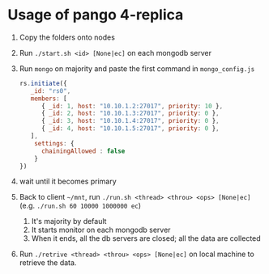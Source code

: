 # Usage of pango 4-replica

1. Copy the folders onto nodes

2. Run `./start.sh <id> [None|ec]` on each mongodb server

3. Run `mongo` on majority and paste the first command in `mongo_config.js`
   ```js
   rs.initiate({
      _id: "rs0",
      members: [
         { _id: 1, host: "10.10.1.2:27017", priority: 10 },
         { _id: 2, host: "10.10.1.3:27017", priority: 0 },
         { _id: 3, host: "10.10.1.4:27017", priority: 0 },
         { _id: 4, host: "10.10.1.5:27017", priority: 0 },
      ],
       settings: {
         chainingAllowed : false
       }
   })
   ```
   
4. wait until it becomes primary

5. Back to client `~/mnt`, run `./run.sh <thread> <throu> <ops> [None|ec]` (e.g. ``./run.sh 60 10000 1000000 ec``)

   1. It's majority by default
   2. It starts monitor on each mongodb server
   3. When it ends, all the db servers are closed; all the data are collected

6. Run `./retrive <thread> <throu> <ops> [None|ec]` on local machine to retrieve the data.